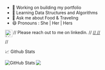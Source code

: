 

- 🔭 Working on building my portfolio 
- 🌱 Learning Data Structures and Algorithms 
- 💬 Ask me about Food & Traveling  
- 😄 Pronouns : She | Her | Hers 

// Please reach out to me on linkedin.
// <a href="https://www.linkedin.com/in/fatema-kabir/">
//  <img align="left" alt="Linkedin" width="24px" height="24px" src="https://cdn.jsdelivr.net/npm/simple-icons@3.0.1/icons/linkedin.svg" />
// </a> 

//<!-- [![GitHub stats](https://github-readme-stats.vercel.app/api?username=FatemaKK)](https://github.com/fatemaKK/github-readme-stats) -->

:chart_with_upwards_trend: Github Stats

<div float="center">
  <a href="https://github.com/FatemaKK/fatemaKK">
    <img align="left" src="https://github-readme-stats.vercel.app/api?username=FatemaKK&show_icons=true&line_height=27&count_private=true&title_color=ffffff&text_color=c9cacc&icon_color=2bbc8a&bg_color=1d1f21" alt="GitHub Stats" />
  </a>
  <a href="https://github.com/FatemaKK/fatemaKK">
    <img align="center" src="https://github-readme-stats.vercel.app/api/top-langs/?username=FatemaKK&hide=moustache&langs_count=10&layout=compact&title_color=ffffff&text_color=c9cacc&icon_color=2bbc8a&bg_color=1d1f21" />
  </a> 
</div>

